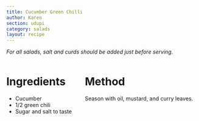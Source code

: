 ```yaml
---
title: Cucumber Green Chilli
author: Karen
section: udupi
category: salads
layout: recipe
---
```

_For all salads, salt and curds should be added just before serving._
<br>
<div class='columns'> <div class='column is-one-third p-3' markdown='1'>

# Ingredients

* Cucumber
* 1/2 green chili
* Sugar and salt to taste



</div> <div class='column is-two-thirds p-3' markdown='1'>

# Method

Season with oil, mustard, and curry leaves.

</div> </div>